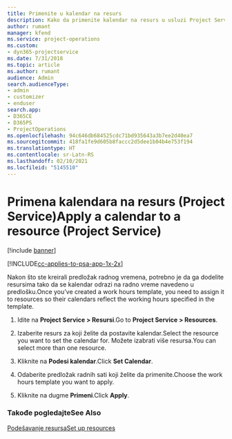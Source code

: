 ```yaml
---
title: Primenite u kalendar na resurs
description: Kako da primenite kalendar na resurs u usluzi Project Service
author: rumant
manager: kfend
ms.service: project-operations
ms.custom:
- dyn365-projectservice
ms.date: 7/31/2018
ms.topic: article
ms.author: rumant
audience: Admin
search.audienceType:
- admin
- customizer
- enduser
search.app:
- D365CE
- D365PS
- ProjectOperations
ms.openlocfilehash: 94c646db684525cdc71bd935643a3b7ee2d40ea7
ms.sourcegitcommit: 418fa1fe9d605b8faccc2d5dee1b04b4e753f194
ms.translationtype: HT
ms.contentlocale: sr-Latn-RS
ms.lasthandoff: 02/10/2021
ms.locfileid: "5145510"
---
```

# <a name="apply-a-calendar-to-a-resource-project-service"></a><span data-ttu-id="98fa5-103">Primena kalendara na resurs (Project Service)</span><span class="sxs-lookup"><span data-stu-id="98fa5-103">Apply a calendar to a resource (Project Service)</span></span>

[!include [banner](../includes/psa-now-project-operations.md)]

[!INCLUDE[cc-applies-to-psa-app-1x-2x](../includes/cc-applies-to-psa-app-1x-2x.md)]

<span data-ttu-id="98fa5-104">Nakon što ste kreirali predložak radnog vremena, potrebno je da ga dodelite resursima tako da se kalendar odrazi na radno vreme navedeno u predlošku.</span><span class="sxs-lookup"><span data-stu-id="98fa5-104">Once you’ve created a work hours template, you need to assign it to resources so their calendars reflect the working hours specified in the template.</span></span>  
  
1.  <span data-ttu-id="98fa5-105">Idite na **Project Service > Resursi**.</span><span class="sxs-lookup"><span data-stu-id="98fa5-105">Go to **Project Service > Resources**.</span></span>  
  
2.  <span data-ttu-id="98fa5-106">Izaberite resurs za koji želite da postavite kalendar.</span><span class="sxs-lookup"><span data-stu-id="98fa5-106">Select the resource you want to set the calendar for.</span></span> <span data-ttu-id="98fa5-107">Možete izabrati više resursa.</span><span class="sxs-lookup"><span data-stu-id="98fa5-107">You can select more than one resource.</span></span>  
  
3.  <span data-ttu-id="98fa5-108">Kliknite na **Podesi kalendar**.</span><span class="sxs-lookup"><span data-stu-id="98fa5-108">Click **Set Calendar**.</span></span>  
  
4.  <span data-ttu-id="98fa5-109">Odaberite predložak radnih sati koji želite da primenite.</span><span class="sxs-lookup"><span data-stu-id="98fa5-109">Choose the work hours template you want to apply.</span></span>  
  
5.  <span data-ttu-id="98fa5-110">Kliknite na dugme **Primeni**.</span><span class="sxs-lookup"><span data-stu-id="98fa5-110">Click **Apply**.</span></span>  
  
### <a name="see-also"></a><span data-ttu-id="98fa5-111">Takođe pogledajte</span><span class="sxs-lookup"><span data-stu-id="98fa5-111">See Also</span></span>  
 [<span data-ttu-id="98fa5-112">Podešavanje resursa</span><span class="sxs-lookup"><span data-stu-id="98fa5-112">Set up resources</span></span>](../psa/set-up-resources.md)
